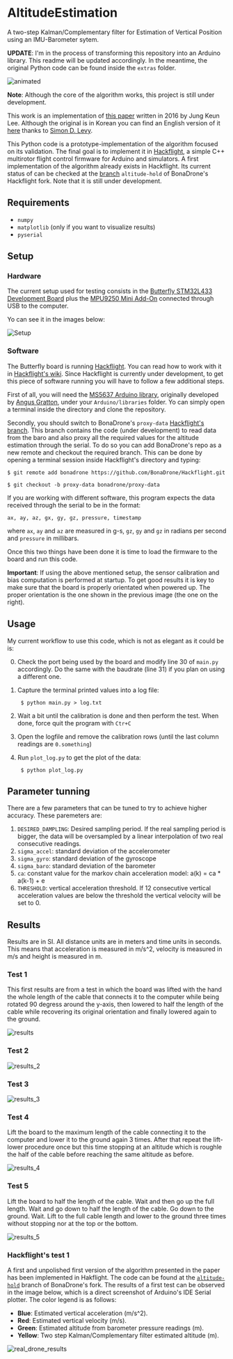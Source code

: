 # AltitudeEstimation
A two-step Kalman/Complementary filter for Estimation of Vertical Position using an IMU-Barometer sytem.

**UPDATE**: I'm in the process of transforming this repository into an Arduino library. This readme will be updated accordingly. In the meantime, the original Python code can be found inside the `extras` folder.

![animated](https://github.com/juangallostra/AltitudeEstimation/blob/master/extras/results/animated.gif)

**Note**: Although the core of the algorithm works, this project is still under development.

This work is an implementation of [this paper](http://www.koreascience.or.kr/article/ArticleFullRecord.jsp?cn=HSSHBT_2016_v25n3_202) written in 2016 by Jung Keun Lee. Although the original is in Korean you can find an English version of it [here](https://home.wlu.edu/~levys/TwoStepFilter.pdf) thanks to [Simon D. Levy](http://home.wlu.edu/~levys/).

This Python code is a prototype-implementation of the algorithm focused on its validation. The final goal is to implement it in [Hackflight](https://github.com/simondlevy/Hackflight), a simple C++ multirotor flight control firmware for Arduino and simulators. A first implementation of the algorithm already exists in Hackflight. Its current status of can be checked at the [branch](https://github.com/BonaDrone/Hackflight/tree/altitude-hold) `altitude-hold` of BonaDrone's Hackflight fork. Note that it is still under development.

## Requirements

* `numpy`
* `matplotlib` (only if you want to visualize results)
* `pyserial`

## Setup

### Hardware

The current setup used for testing consists in the [Butterfly STM32L433 Development Board](https://www.tindie.com/products/TleraCorp/butterfly-stm32l433-development-board/) plus the [MPU9250 Mini Add-On](https://www.tindie.com/products/onehorse/mpu9250-teensy-3x-add-on-shields/) connected through USB to the computer.

Yo can see it in the images below:

![Setup](https://github.com/juangallostra/AltitudeEstimation/blob/master/extras/images/bottom_top.png)

### Software

The Butterfly board is running [Hackflight](https://github.com/simondlevy/Hackflight). You can read how to work with it in [Hackflight's wiki](https://github.com/simondlevy/Hackflight/wiki). Since Hackflight is currently under development, to get this piece of software running you will have to follow a few additional steps.

First of all, you will need the [MS5637 Arduino library](https://github.com/BonaDrone/MS5637), originally developed by [Angus Gratton](https://github.com/projectgus), under your `Arduino/libraries` folder. Yo can simply open a terminal inside the directory and clone the repository.

Secondly, you should switch to BonaDrone's `proxy-data` [Hackflight's branch](https://github.com/BonaDrone/Hackflight/tree/proxy-data). This branch contains the code (under development) to read data from the baro and also proxy all the required values for the altitude estimation through the serial. To do so you can add BonaDrone's repo as a new remote and checkout the required branch. This can be done by opening a terminal session inside Hackflight's directory and typing:

`$ git remote add bonadrone https://github.com/BonaDrone/Hackflight.git`

`$ git checkout -b proxy-data bonadrone/proxy-data`

If you are working with different software, this program expects the data received through the serial to be in the format:

`ax, ay, az, gx, gy, gz, pressure, timestamp`

where `ax`, `ay` and `az` are measured in g-s, `gz`, `gy` and `gz` in radians per second and `pressure` in millibars. 

Once this two things have been done it is time to load the firmware to the board and run this code.

**Important**: If using the above mentioned setup, the sensor calibration and bias computation is performed at startup. To get good results it is key to make sure that the board is properly orientated when powered up. The proper orientation is the one shown in the previous image (the one on the right).

## Usage 

My current workflow to use this code, which is not as elegant as it could be is:

0. Check the port being used by the board and modify line 30 of `main.py` accordingly. Do the same with the baudrate (line 31) if you plan on using a different one.

1. Capture the terminal printed values into a log file:

		$ python main.py > log.txt

2. Wait a bit until the calibration is done and then perform the test. When done, force quit the program with `Ctr+C`

3. Open the logfile and remove the calibration rows (until the last column readings are `0.something`)

4. Run `plot_log.py` to get the plot of the data:

		$ python plot_log.py 


## Parameter tunning

There are a few parameters that can be tuned to try to achieve higher accuracy. These paremeters are:

1. `DESIRED_DAMPLING`: Desired sampling period. If the real sampling period is bigger, the data will be oversampled by a linear interpolation of two real consecutive readings.
2. `sigma_accel`: standard deviation of the accelerometer
3. `sigma_gyro`: standard deviation of the gyroscope
4. `sigma_baro`: standard deviation of the barometer
5. `ca`:  constant value for the markov chain acceleration model: a(k) = ca * a(k-1) + e
6. `THRESHOLD`: vertical acceleration threshold. If 12 consecutive vertical acceleration values are below the threshold the vertical velocity will be set to 0.


## Results

Results are in  SI. All distance units are in meters and time units in seconds. This means that acceleration is measured in m/s^2, velocity is measured in m/s and height is measured in m.

### Test 1

This first results are from a test in which the board was lifted with the hand the whole length of the cable that connects it to the computer while being rotated 90 degress around the y-axis, then lowered to half the length of the cable while recovering its original orientation and finally lowered again to the ground.

![results](https://github.com/juangallostra/AltitudeEstimation/blob/master/extras/results/log.png)

### Test 2

![results_2](https://github.com/juangallostra/AltitudeEstimation/blob/master/extras/results/log_2.png)

### Test 3

![results_3](https://github.com/juangallostra/AltitudeEstimation/blob/master/extras/results/log_3.png)

### Test 4

Lift the board to the maximum length of the cable connecting it to the computer and lower it to the ground again 3 times. After that repeat the lift-lower procedure once but this time stopping at an altitude which is roughle the half of the cable before reaching the same altitude as before.

![results_4](https://github.com/juangallostra/AltitudeEstimation/blob/master/extras/results/log_4.png)

### Test 5

Lift the board to half the length of the cable. Wait and then go up the full length. Wait and go down to half the length of the cable. Go down to the ground. Wait. Lift to the full cable length and lower to the ground three times without stopping nor at the top or the bottom.

![results_5](https://github.com/juangallostra/AltitudeEstimation/blob/master/extras/results/log_5.png)

### Hackflight's test 1

A first and unpolished first version of the algorithm presented in the paper has been implemented in Hakflight. The code can be found at  the [`altitude-hold`](https://github.com/BonaDrone/Hackflight/tree/altitude-hold) branch of BonaDrone's fork. The results of a first test can be observed in the image below, which is a direct screenshot of Arduino's IDE Serial plotter. The color legend is as follows:

* **Blue**: Estimated vertical acceleration (m/s^2).
* **Red**: Estimated vertical velocity (m/s).
* **Green**: Estimated altitude from barometer pressure readings (m).
* **Yellow**: Two step Kalman/Complementary filter estimated altitude (m).


![real_drone_results](https://github.com/juangallostra/AltitudeEstimation/blob/master/extras/results/drone_log_1.png)

